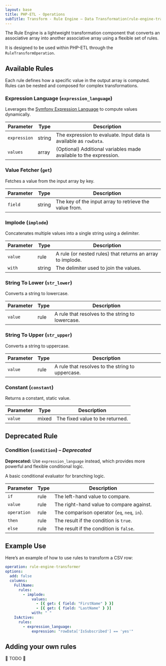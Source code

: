 ```yaml
---
layout: base
title: PHP-ETL - Operations
subTitle: Transform - Rule Engine – Data Transformation(rule-engine-transformer)
---
```


The Rule Engine is a lightweight transformation component that converts an associative array into another associative array using a flexible set of rules.

It is designed to be used within PHP-ETL through the `RuleTransformOperation`.


## Available Rules

Each rule defines how a specific value in the output array is computed. Rules can be nested and composed for complex transformations.

### Expression Language (`expression_language`)

Leverages the [Symfony Expression Language](https://symfony.com/doc/3.4/components/expression_language/syntax.html) to compute values dynamically.

| Parameter     | Type   | Description |
|---------------|--------|-------------|
| `expression`  | string | The expression to evaluate. Input data is available as `rowData`. |
| `values`      | array  | (Optional) Additional variables made available to the expression. |


### Value Fetcher (`get`)

Fetches a value from the input array by key.

| Parameter | Type   | Description |
|-----------|--------|-------------|
| `field`   | string | The key of the input array to retrieve the value from. |


### Implode (`implode`)

Concatenates multiple values into a single string using a delimiter.

| Parameter | Type   | Description |
|-----------|--------|-------------|
| `value`   | rule   | A rule (or nested rules) that returns an array to implode. |
| `with`    | string | The delimiter used to join the values. |


### String To Lower (`str_lower`)

Converts a string to lowercase.

| Parameter | Type | Description |
|-----------|------|-------------|
| `value`   | rule | A rule that resolves to the string to lowercase. |


### String To Upper (`str_upper`)

Converts a string to uppercase.

| Parameter | Type | Description |
|-----------|------|-------------|
| `value`   | rule | A rule that resolves to the string to uppercase. |


### Constant (`constant`)

Returns a constant, static value.

| Parameter | Type  | Description |
|-----------|-------|-------------|
| `value`   | mixed | The fixed value to be returned. |


## Deprecated Rule

### Condition (`condition`) – *Deprecated*

**Deprecated:** Use `expression_language` instead, which provides more powerful and flexible conditional logic.

A basic conditional evaluator for branching logic.

| Parameter   | Type | Description |
|-------------|------|-------------|
| `if`        | rule | The left-hand value to compare. |
| `value`     | rule | The right-hand value to compare against. |
| `operation` | rule | The comparison operator (`eq`, `neq`, `in`). |
| `then`      | rule | The result if the condition is `true`. |
| `else`      | rule | The result if the condition is `false`. |


## Example Use

Here’s an example of how to use rules to transform a CSV row:

```yaml
operation: rule-engine-transformer
options:
  add: false
  columns:
    FullName:
      rules:
        - implode:
            values:
              - [{ get: { field: "FirstName" } }]
              - [{ get: { field: "LastName" } }]
            with: " "
    IsActive:
      rules:
        - expression_language:
            expression: "rowData['IsSubscribed'] == 'yes'"
```

## Adding your own rules

🚧 TODO 🚧